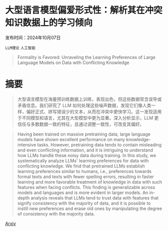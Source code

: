 # 大型语言模型偏爱形式性：解析其在冲突知识数据上的学习倾向

发布时间：2024年10月07日

`LLM理论` `人工智能`

> Formality is Favored: Unraveling the Learning Preferences of Large Language Models on Data with Conflicting Knowledge

# 摘要

> 大型语言模型在海量预训练数据上训练，表现出色，但这些数据常含误导或矛盾信息。我们研究了 LLM 如何处理这些噪声数据，发现它们像人类一样，偏好正式、拼写错误少的文本，从而在冲突中更快学习。这一发现适用于不同模型和语言，尤其在大型模型中更为显著。深入分析显示，LLM 更信任与多数数据一致的特征，且通过调整一致性，可改变其偏好。

> Having been trained on massive pretraining data, large language models have shown excellent performance on many knowledge-intensive tasks. However, pretraining data tends to contain misleading and even conflicting information, and it is intriguing to understand how LLMs handle these noisy data during training. In this study, we systematically analyze LLMs' learning preferences for data with conflicting knowledge. We find that pretrained LLMs establish learning preferences similar to humans, i.e., preferences towards formal texts and texts with fewer spelling errors, resulting in faster learning and more favorable treatment of knowledge in data with such features when facing conflicts. This finding is generalizable across models and languages and is more evident in larger models. An in-depth analysis reveals that LLMs tend to trust data with features that signify consistency with the majority of data, and it is possible to instill new preferences and erase old ones by manipulating the degree of consistency with the majority data.

[Arxiv](https://arxiv.org/abs/2410.04784)